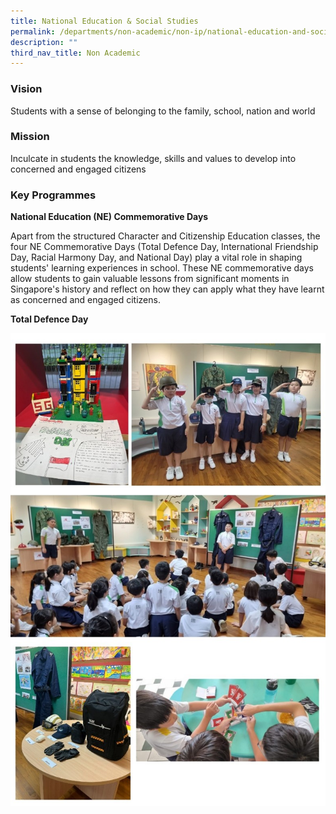 ```yaml
---
title: National Education & Social Studies
permalink: /departments/non-academic/non-ip/national-education-and-social-studies/
description: ""
third_nav_title: Non Academic
---
```

### Vision

Students with a sense of belonging to the family, school, nation and world

### Mission

Inculcate in students the knowledge, skills and values to develop into concerned and engaged citizens


### Key Programmes

**National Education (NE) Commemorative Days**

Apart from the structured Character and Citizenship Education classes, the four NE Commemorative Days (Total Defence Day, International Friendship Day, Racial Harmony Day, and National Day) play a vital role in shaping students' learning experiences in school. These NE commemorative days allow students to gain valuable lessons from significant moments in Singapore's history and reflect on how they can apply what they have learnt as concerned and engaged citizens.

**Total Defence Day**

![](/images/total%20defence%20day.jpg)


